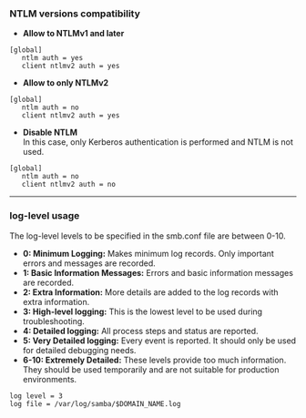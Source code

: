 ### NTLM versions compatibility
- **Allow to NTLMv1 and later**
```
[global]
   ntlm auth = yes
   client ntlmv2 auth = yes
```

- **Allow to only NTLMv2**
```
[global]
   ntlm auth = no
   client ntlmv2 auth = yes
```

- **Disable NTLM** <br>
In this case, only Kerberos authentication is performed and NTLM is not used.
```
[global]
   ntlm auth = no
   client ntlmv2 auth = no
```

---

### log-level usage

The log-level levels to be specified in the smb.conf file are between 0-10. <br>
- **0: Minimum Logging:** Makes minimum log records. Only important errors and messages are recorded. <br>
- **1: Basic Information Messages:** Errors and basic information messages are recorded. <br>
- **2: Extra Information:** More details are added to the log records with extra information. <br>
- **3: High-level logging:** This is the lowest level to be used during troubleshooting. <br>
- **4: Detailed logging:** All process steps and status are reported. <br>
- **5: Very Detailed logging:** Every event is reported. It should only be used for detailed debugging needs. <br>
- **6-10: Extremely Detailed:** These levels provide too much information. They should be used temporarily and are not suitable for production environments. <br>

```
log level = 3
log file = /var/log/samba/$DOMAIN_NAME.log
```
